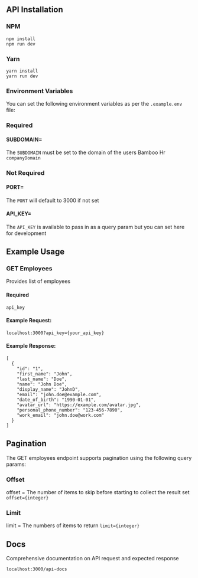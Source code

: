 ## API Installation

### NPM

```
npm install
npm run dev

```

### Yarn

```
yarn install
yarn run dev
```

### Environment Variables

You can set the following environment variables as per the ```.example.env``` file:

### Required
#### SUBDOMAIN=

The ```SUBDOMAIN``` must be set to the domain of the users Bamboo Hr ```companyDomain```

### Not Required
#### PORT=

The ```PORT``` will default to 3000 if not set

#### API_KEY=

The ```API_KEY``` is available to pass in as a query param but you can set here for development

## Example Usage

### GET Employees

Provides list of employees

#### Required

```api_key```

#### Example Request:

```localhost:3000?api_key={your_api_key}```

#### Example Response:

```
[
  {
    "id": "1",
    "first_name": "John",
    "last_name": "Doe",
    "name": "John Doe",
    "display_name": "JohnD",
    "email": "john.doe@example.com",
    "date_of_birth": "1990-01-01",
    "avatar_url": "https://example.com/avatar.jpg",
    "personal_phone_number": "123-456-7890",
    "work_email": "john.doe@work.com"
  }
]

```

## Pagination

The GET employees endpoint supports pagination using the following query params:

### Offset

offset = The number of items to skip before starting to collect the result set
```offset={integer}```

### Limit

limit = The numbers of items to return
```limit={integer}```

## Docs

Comprehensive documentation on API request and expected response

```localhost:3000/api-docs```

